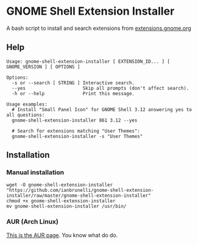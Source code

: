 GNOME Shell Extension Installer
===============================

A bash script to install and search extensions from [extensions.gnome.org](https://extensions.gnome.org/)

## Help

```
Usage: gnome-shell-extension-installer [ EXTENSION_ID... ] [ GNOME_VERSION ] [ OPTIONS ]
 
Options:
  -s or --search [ STRING ]	Interactive search.
  --yes 		        	Skip all prompts (don't affect search).
  -h or --help 			    Print this message.

Usage examples:
  # Install "Small Panel Icon" for GNOME Shell 3.12 answering yes to all questions:
  gnome-shell-extension-installer 861 3.12 --yes

  # Search for extensions matching "User Themes":
  gnome-shell-extension-installer -s "User Themes"
```

## Installation

### Manual installation

```
wget -O gnome-shell-extension-installer "https://github.com/ianbrunelli/gnome-shell-extension-installer/raw/master/gnome-shell-extension-installer"
chmod +x gnome-shell-extension-installer
mv gnome-shell-extension-installer /usr/bin/
```

### AUR (Arch Linux)

[This is the AUR page](https://aur.archlinux.org/packages/gnome-shell-extension-installer). You know what do do.
